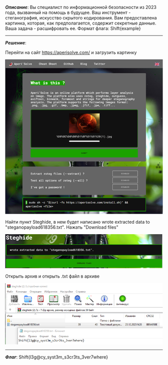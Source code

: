 ***Описание***: ﻿Вы специалист по информационной безопасности из 2023 года, вызванный на помощь в будущее. Ваш инструмент - стеганография, искусство скрытого кодирования. Вам предоставлена картинка, которая, как предполагается, содержит секретные данные. Ваша задача - расшифровать ее. Формат флага: Shift{example}

---

***Решение***:

Перейти на сайт https://aperisolve.com/ и загрузить картинку

![ScreenShot](screenshots/3.png)

Найти пункт Steghide, в нем будет написано wrote extracted data to "steganopayload618356.txt". Нажать "Download files"

![ScreenShot](screenshots/4.png)

Открыть архив и открыть .txt файл в архиве

![ScreenShot](screenshots/5.png)

---

***Флаг***: Shift{l3g@cy_syst3m_s3cr3ts_3ver7where}